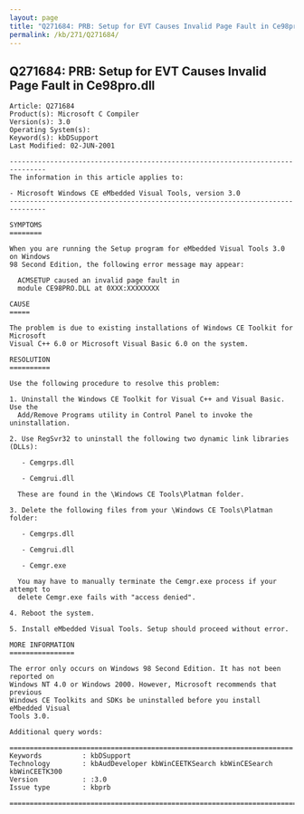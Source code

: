 ```yaml
---
layout: page
title: "Q271684: PRB: Setup for EVT Causes Invalid Page Fault in Ce98pro.dll"
permalink: /kb/271/Q271684/
---
```


## Q271684: PRB: Setup for EVT Causes Invalid Page Fault in Ce98pro.dll

	Article: Q271684
	Product(s): Microsoft C Compiler
	Version(s): 3.0
	Operating System(s): 
	Keyword(s): kbDSupport
	Last Modified: 02-JUN-2001
	
	-------------------------------------------------------------------------------
	The information in this article applies to:
	
	- Microsoft Windows CE eMbedded Visual Tools, version 3.0 
	-------------------------------------------------------------------------------
	
	SYMPTOMS
	========
	
	When you are running the Setup program for eMbedded Visual Tools 3.0 on Windows
	98 Second Edition, the following error message may appear:
	
	  ACMSETUP caused an invalid page fault in
	  module CE98PRO.DLL at 0XXX:XXXXXXXX
	
	CAUSE
	=====
	
	The problem is due to existing installations of Windows CE Toolkit for Microsoft
	Visual C++ 6.0 or Microsoft Visual Basic 6.0 on the system.
	
	RESOLUTION
	==========
	
	Use the following procedure to resolve this problem:
	
	1. Uninstall the Windows CE Toolkit for Visual C++ and Visual Basic. Use the
	  Add/Remove Programs utility in Control Panel to invoke the uninstallation.
	
	2. Use RegSvr32 to uninstall the following two dynamic link libraries (DLLs):
	
	   - Cemgrps.dll
	
	   - Cemgrui.dll
	
	  These are found in the \Windows CE Tools\Platman folder.
	
	3. Delete the following files from your \Windows CE Tools\Platman folder:
	
	   - Cemgrps.dll
	
	   - Cemgrui.dll
	
	   - Cemgr.exe
	
	  You may have to manually terminate the Cemgr.exe process if your attempt to
	  delete Cemgr.exe fails with "access denied".
	
	4. Reboot the system.
	
	5. Install eMbedded Visual Tools. Setup should proceed without error.
	
	MORE INFORMATION
	================
	
	The error only occurs on Windows 98 Second Edition. It has not been reported on
	Windows NT 4.0 or Windows 2000. However, Microsoft recommends that previous
	Windows CE Toolkits and SDKs be uninstalled before you install eMbedded Visual
	Tools 3.0.
	
	Additional query words:
	
	======================================================================
	Keywords          : kbDSupport 
	Technology        : kbAudDeveloper kbWinCEETKSearch kbWinCESearch kbWinCEETK300
	Version           : :3.0
	Issue type        : kbprb
	
	=============================================================================
	
